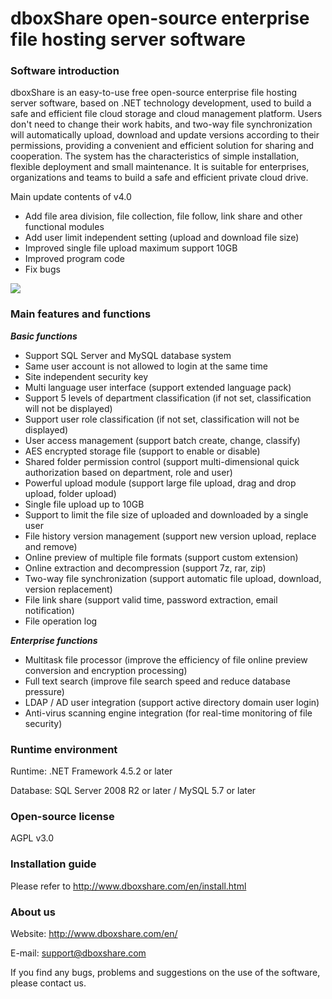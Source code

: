 # dboxShare open-source enterprise file hosting server software


### Software introduction

dboxShare is an easy-to-use free open-source enterprise file hosting server software, based on .NET technology development, used to build a safe and efficient file cloud storage and cloud management platform. 
Users don't need to change their work habits, and two-way file synchronization will automatically upload, download and update versions according to their permissions, providing a convenient and efficient solution for sharing and cooperation. 
The system has the characteristics of simple installation, flexible deployment and small maintenance. It is suitable for enterprises, organizations and teams to build a safe and efficient private cloud drive.


Main update contents of v4.0

* Add file area division, file collection, file follow, link share and other functional modules
* Add user limit independent setting (upload and download file size)
* Improved single file upload maximum support 10GB
* Improved program code
* Fix bugs


![](http://www.dboxshare.com/images/dboxshare-en.png)


### Main features and functions

***Basic functions***

* Support SQL Server and MySQL database system
* Same user account is not allowed to login at the same time
* Site independent security key
* Multi language user interface (support extended language pack)
* Support 5 levels of department classification (if not set, classification will not be displayed)
* Support user role classification (if not set, classification will not be displayed)
* User access management (support batch create, change, classify)
* AES encrypted storage file (support to enable or disable)
* Shared folder permission control (support multi-dimensional quick authorization based on department, role and user)
* Powerful upload module (support large file upload, drag and drop upload, folder upload)
* Single file upload up to 10GB
* Support to limit the file size of uploaded and downloaded by a single user
* File history version management (support new version upload, replace and remove)
* Online preview of multiple file formats (support custom extension)
* Online extraction and decompression (support 7z, rar, zip)
* Two-way file synchronization (support automatic file upload, download, version replacement)
* File link share (support valid time, password extraction, email notification)
* File operation log

***Enterprise functions***

* Multitask file processor (improve the efficiency of file online preview conversion and encryption processing)
* Full text search (improve file search speed and reduce database pressure)
* LDAP / AD user integration (support active directory domain user login)
* Anti-virus scanning engine integration (for real-time monitoring of file security)


### Runtime environment 

Runtime: .NET Framework 4.5.2 or later 

 Database: SQL Server 2008 R2 or later  / MySQL 5.7 or later 


### Open-source license

AGPL v3.0


### Installation guide

Please refer to http://www.dboxshare.com/en/install.html


### About us

Website: http://www.dboxshare.com/en/

E-mail: support@dboxshare.com


If you find any bugs, problems and suggestions on the use of the software, please contact us.